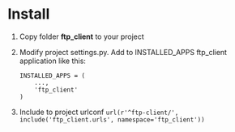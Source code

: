 # Install

1.  Copy folder **ftp_client** to your project
2.  Modify project settings.py. Add to INSTALLED_APPS ftp_client application like this:

        INSTALLED_APPS = (
            ..., 
            'ftp_client'
        )

3.  Include to project urlconf `url(r'^ftp-client/', include('ftp_client.urls', namespace='ftp_client'))`